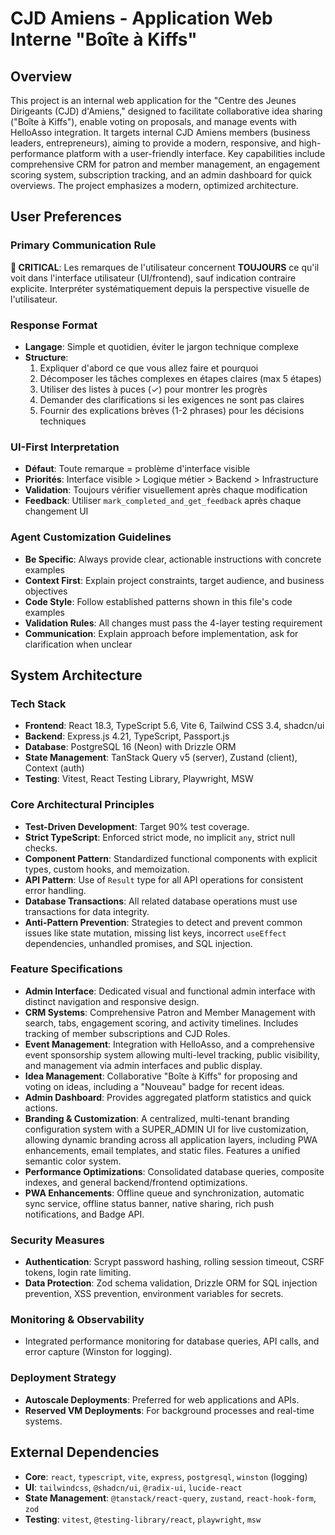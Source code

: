 # CJD Amiens - Application Web Interne "Boîte à Kiffs"

## Overview
This project is an internal web application for the "Centre des Jeunes Dirigeants (CJD) d'Amiens," designed to facilitate collaborative idea sharing ("Boîte à Kiffs"), enable voting on proposals, and manage events with HelloAsso integration. It targets internal CJD Amiens members (business leaders, entrepreneurs), aiming to provide a modern, responsive, and high-performance platform with a user-friendly interface. Key capabilities include comprehensive CRM for patron and member management, an engagement scoring system, subscription tracking, and an admin dashboard for quick overviews. The project emphasizes a modern, optimized architecture.

## User Preferences
### Primary Communication Rule
**🎯 CRITICAL**: Les remarques de l'utilisateur concernent **TOUJOURS** ce qu'il voit dans l'interface utilisateur (UI/frontend), sauf indication contraire explicite. Interpréter systématiquement depuis la perspective visuelle de l'utilisateur.

### Response Format
- **Langage**: Simple et quotidien, éviter le jargon technique complexe
- **Structure**:
  1. Expliquer d'abord ce que vous allez faire et pourquoi
  2. Décomposer les tâches complexes en étapes claires (max 5 étapes)
  3. Utiliser des listes à puces (✓) pour montrer les progrès
  4. Demander des clarifications si les exigences ne sont pas claires
  5. Fournir des explications brèves (1-2 phrases) pour les décisions techniques

### UI-First Interpretation
- **Défaut**: Toute remarque = problème d'interface visible
- **Priorités**: Interface visible > Logique métier > Backend > Infrastructure
- **Validation**: Toujours vérifier visuellement après chaque modification
- **Feedback**: Utiliser `mark_completed_and_get_feedback` après chaque changement UI

### Agent Customization Guidelines
- **Be Specific**: Always provide clear, actionable instructions with concrete examples
- **Context First**: Explain project constraints, target audience, and business objectives
- **Code Style**: Follow established patterns shown in this file's code examples
- **Validation Rules**: All changes must pass the 4-layer testing requirement
- **Communication**: Explain approach before implementation, ask for clarification when unclear

## System Architecture
### Tech Stack
- **Frontend**: React 18.3, TypeScript 5.6, Vite 6, Tailwind CSS 3.4, shadcn/ui
- **Backend**: Express.js 4.21, TypeScript, Passport.js
- **Database**: PostgreSQL 16 (Neon) with Drizzle ORM
- **State Management**: TanStack Query v5 (server), Zustand (client), Context (auth)
- **Testing**: Vitest, React Testing Library, Playwright, MSW

### Core Architectural Principles
- **Test-Driven Development**: Target 90% test coverage.
- **Strict TypeScript**: Enforced strict mode, no implicit `any`, strict null checks.
- **Component Pattern**: Standardized functional components with explicit types, custom hooks, and memoization.
- **API Pattern**: Use of `Result` type for all API operations for consistent error handling.
- **Database Transactions**: All related database operations must use transactions for data integrity.
- **Anti-Pattern Prevention**: Strategies to detect and prevent common issues like state mutation, missing list keys, incorrect `useEffect` dependencies, unhandled promises, and SQL injection.

### Feature Specifications
- **Admin Interface**: Dedicated visual and functional admin interface with distinct navigation and responsive design.
- **CRM Systems**: Comprehensive Patron and Member Management with search, tabs, engagement scoring, and activity timelines. Includes tracking of member subscriptions and CJD Roles.
- **Event Management**: Integration with HelloAsso, and a comprehensive event sponsorship system allowing multi-level tracking, public visibility, and management via admin interfaces and public display.
- **Idea Management**: Collaborative "Boîte à Kiffs" for proposing and voting on ideas, including a "Nouveau" badge for recent ideas.
- **Admin Dashboard**: Provides aggregated platform statistics and quick actions.
- **Branding & Customization**: A centralized, multi-tenant branding configuration system with a SUPER_ADMIN UI for live customization, allowing dynamic branding across all application layers, including PWA enhancements, email templates, and static files. Features a unified semantic color system.
- **Performance Optimizations**: Consolidated database queries, composite indexes, and general backend/frontend optimizations.
- **PWA Enhancements**: Offline queue and synchronization, automatic sync service, offline status banner, native sharing, rich push notifications, and Badge API.

### Security Measures
- **Authentication**: Scrypt password hashing, rolling session timeout, CSRF tokens, login rate limiting.
- **Data Protection**: Zod schema validation, Drizzle ORM for SQL injection prevention, XSS prevention, environment variables for secrets.

### Monitoring & Observability
- Integrated performance monitoring for database queries, API calls, and error capture (Winston for logging).

### Deployment Strategy
- **Autoscale Deployments**: Preferred for web applications and APIs.
- **Reserved VM Deployments**: For background processes and real-time systems.

## External Dependencies
- **Core**: `react`, `typescript`, `vite`, `express`, `postgresql`, `winston` (logging)
- **UI**: `tailwindcss`, `@shadcn/ui`, `@radix-ui`, `lucide-react`
- **State Management**: `@tanstack/react-query`, `zustand`, `react-hook-form`, `zod`
- **Testing**: `vitest`, `@testing-library/react`, `playwright`, `msw`